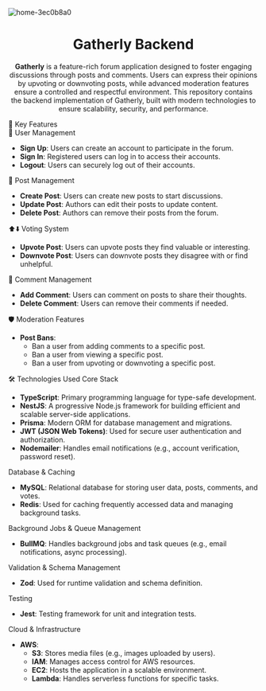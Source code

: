 ![home-3ec0b8a0](https://github.com/user-attachments/assets/577cb1d5-3efd-40fd-bef0-343d88b64c1d)

<h1 align="center">Gatherly Backend</h1><p align="center"> <strong>Gatherly</strong> is a feature-rich forum application designed to foster engaging discussions through posts and comments. Users can express their opinions by upvoting or downvoting posts, while advanced moderation features ensure a controlled and respectful environment. This repository contains the backend implementation of Gatherly, built with modern technologies to ensure scalability, security, and performance. </p>
🚀 Key Features<br>
👤 User Management
<ul> <li><strong>Sign Up</strong>: Users can create an account to participate in the forum.</li> <li><strong>Sign In</strong>: Registered users can log in to access their accounts.</li> <li><strong>Logout</strong>: Users can securely log out of their accounts.</li> </ul>
📝 Post Management
<ul> <li><strong>Create Post</strong>: Users can create new posts to start discussions.</li> <li><strong>Update Post</strong>: Authors can edit their posts to update content.</li> <li><strong>Delete Post</strong>: Authors can remove their posts from the forum.</li> </ul>
⬆️⬇️ Voting System
<ul> <li><strong>Upvote Post</strong>: Users can upvote posts they find valuable or interesting.</li> <li><strong>Downvote Post</strong>: Users can downvote posts they disagree with or find unhelpful.</li> </ul>
💬 Comment Management
<ul> <li><strong>Add Comment</strong>: Users can comment on posts to share their thoughts.</li> <li><strong>Delete Comment</strong>: Users can remove their comments if needed.</li> </ul>
🛡️ Moderation Features
<ul> <li><strong>Post Bans</strong>: <ul> <li>Ban a user from adding comments to a specific post.</li> <li>Ban a user from viewing a specific post.</li> <li>Ban a user from upvoting or downvoting a specific post.</li> </ul> </li> </ul>
🛠️ Technologies Used
Core Stack
<ul> <li><strong>TypeScript</strong>: Primary programming language for type-safe development.</li> <li><strong>NestJS</strong>: A progressive Node.js framework for building efficient and scalable server-side applications.</li> <li><strong>Prisma</strong>: Modern ORM for database management and migrations.</li> <li><strong>JWT (JSON Web Tokens)</strong>: Used for secure user authentication and authorization.</li> <li><strong>Nodemailer</strong>: Handles email notifications (e.g., account verification, password reset).</li> </ul>
Database & Caching
<ul> <li><strong>MySQL</strong>: Relational database for storing user data, posts, comments, and votes.</li> <li><strong>Redis</strong>: Used for caching frequently accessed data and managing background tasks.</li> </ul>
Background Jobs & Queue Management
<ul> <li><strong>BullMQ</strong>: Handles background jobs and task queues (e.g., email notifications, async processing).</li> </ul>
Validation & Schema Management
<ul> <li><strong>Zod</strong>: Used for runtime validation and schema definition.</li> </ul>
Testing
<ul> <li><strong>Jest</strong>: Testing framework for unit and integration tests.</li> </ul>
Cloud & Infrastructure
<ul> <li><strong>AWS</strong>: <ul> <li><strong>S3</strong>: Stores media files (e.g., images uploaded by users).</li> <li><strong>IAM</strong>: Manages access control for AWS resources.</li> <li><strong>EC2</strong>: Hosts the application in a scalable environment.</li> <li><strong>Lambda</strong>: Handles serverless functions for specific tasks.</li> </ul> </li> </ul>
